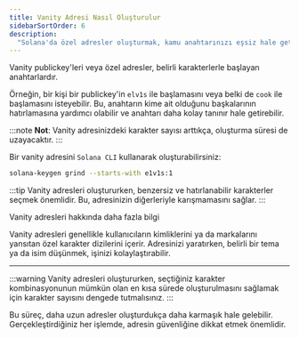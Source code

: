 ```yaml
---
title: Vanity Adresi Nasıl Oluşturulur
sidebarSortOrder: 6
description:
  "Solana'da özel adresler oluşturmak, kamu anahtarınızı eşsiz hale getirmenin eğlenceli bir yoludur. Solana'da vanity adresleri nasıl oluşturacağınızı öğrenin."
---
```


Vanity publickey'leri veya özel adresler, belirli karakterlerle başlayan anahtarlardır.

Örneğin, bir kişi bir publickey'in `elv1s` ile başlamasını veya belki de `cook` ile başlamasını isteyebilir. Bu, anahtarın kime ait olduğunu başkalarının hatırlamasına yardımcı olabilir ve anahtarı daha kolay tanınır hale getirebilir.

:::note
**Not**: Vanity adresinizdeki karakter sayısı arttıkça, oluşturma süresi de uzayacaktır.
:::

Bir vanity adresini `Solana CLI` kullanarak oluşturabilirsiniz:

```bash
solana-keygen grind --starts-with e1v1s:1
```

:::tip
Vanity adresleri oluştururken, benzersiz ve hatırlanabilir karakterler seçmek önemlidir. Bu, adresinizin diğerleriyle karışmamasını sağlar.
:::


Vanity adresleri hakkında daha fazla bilgi

Vanity adresleri genellikle kullanıcıların kimliklerini ya da markalarını yansıtan özel karakter dizilerini içerir. Adresinizi yaratırken, belirli bir tema ya da isim düşünmek, işinizi kolaylaştırabilir.



---

:::warning
Vanity adresleri oluştururken, seçtiğiniz karakter kombinasyonunun mümkün olan en kısa sürede oluşturulmasını sağlamak için karakter sayısını dengede tutmalısınız.
:::

Bu süreç, daha uzun adresler oluşturdukça daha karmaşık hale gelebilir. Gerçekleştirdiğiniz her işlemde, adresin güvenliğine dikkat etmek önemlidir.